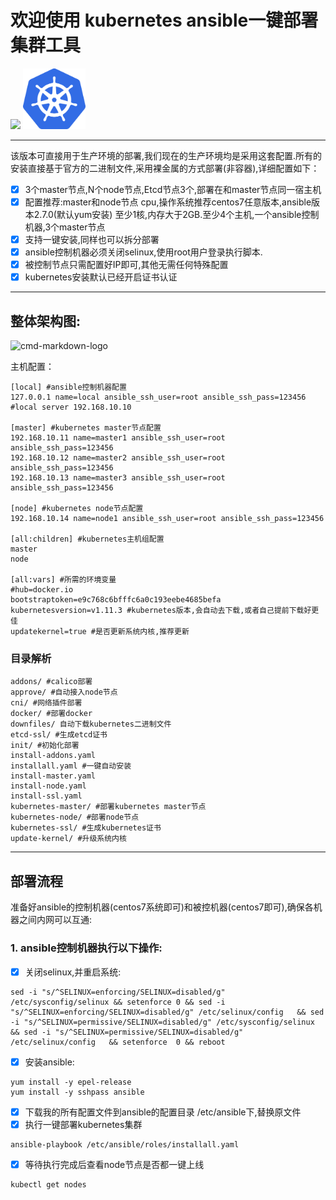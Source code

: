 # 欢迎使用 kubernetes ansible一键部署集群工具

<img src="https://avatars1.githubusercontent.com/u/1507452?s=200&v=4" width="100"><i class="icon-chevron-sign-right"></i>
<img src="https://github.com/kubernetes/kubernetes/raw/master/logo/logo.png" width="100">

------

  该版本可直接用于生产环境的部署,我们现在的生产环境均是采用这套配置.所有的安装直接基于官方的二进制文件,采用裸金属的方式部署(非容器),详细配置如下：

- [x] 3个master节点,N个node节点,Etcd节点3个,部署在和master节点同一宿主机
- [x] 配置推荐:master和node节点 cpu,操作系统推荐centos7任意版本,ansible版本2.7.0(默认yum安装) 至少1核,内存大于2GB.至少4个主机,一个ansible控制机器,3个master节点
- [x] 支持一键安装,同样也可以拆分部署
- [x] ansible控制机器必须关闭selinux,使用root用户登录执行脚本.
- [x] 被控制节点只需配置好IP即可,其他无需任何特殊配置
- [x] kubernetes安装默认已经开启证书认证

---
## 整体架构图:
![cmd-markdown-logo](https://github.com/feiyu563/ansible-kubernetes/blob/master/images/jgt.png)

主机配置：
```
[local] #ansible控制机器配置
127.0.0.1 name=local ansible_ssh_user=root ansible_ssh_pass=123456 
#local server 192.168.10.10

[master] #kubernetes master节点配置
192.168.10.11 name=master1 ansible_ssh_user=root ansible_ssh_pass=123456
192.168.10.12 name=master2 ansible_ssh_user=root ansible_ssh_pass=123456
192.168.10.13 name=master3 ansible_ssh_user=root ansible_ssh_pass=123456

[node] #kubernetes node节点配置
192.168.10.14 name=node1 ansible_ssh_user=root ansible_ssh_pass=123456

[all:children] #kubernetes主机组配置
master
node

[all:vars] #所需的环境变量
#hub=docker.io
bootstraptoken=e9c768c6bfffc6a0c193eebe4685befa
kubernetesversion=v1.11.3 #kubernetes版本,会自动去下载,或者自己提前下载好更佳
updatekernel=true #是否更新系统内核,推荐更新
```
### 目录解析

```
addons/ #calico部署
approve/ #自动接入node节点
cni/ #网络插件部署
docker/ #部署docker
downfiles/ 自动下载kubernetes二进制文件
etcd-ssl/ #生成etcd证书
init/ #初始化部署
install-addons.yaml
installall.yaml #一键自动安装
install-master.yaml
install-node.yaml
install-ssl.yaml
kubernetes-master/ #部署kubernetes master节点
kubernetes-node/ #部署node节点
kubernetes-ssl/ #生成kubernetes证书
update-kernel/ #升级系统内核

```

------

## 部署流程

准备好ansible的控制机器(centos7系统即可)和被控机器(centos7即可),确保各机器之间内网可以互通:

### 1. ansible控制机器执行以下操作:

- [x] 关闭selinux,并重启系统:
```
sed -i "s/^SELINUX=enforcing/SELINUX=disabled/g" /etc/sysconfig/selinux && setenforce 0 && sed -i "s/^SELINUX=enforcing/SELINUX=disabled/g" /etc/selinux/config   && sed -i "s/^SELINUX=permissive/SELINUX=disabled/g" /etc/sysconfig/selinux  && sed -i "s/^SELINUX=permissive/SELINUX=disabled/g" /etc/selinux/config   && setenforce  0 && reboot
```
- [x] 安装ansible:
```
yum install -y epel-release
yum install -y sshpass ansible
```
- [x] 下载我的所有配置文件到ansible的配置目录 /etc/ansible下,替换原文件
- [x] 执行一键部署kubernetes集群
```
ansible-playbook /etc/ansible/roles/installall.yaml
```
- [x] 等待执行完成后查看node节点是否都一键上线
```
kubectl get nodes
```
